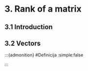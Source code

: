 # 3. Rank of a matrix

## 3.1 Introduction

## 3.2 Vectors
:::{admonition} #Definicija
:simple:false

:::